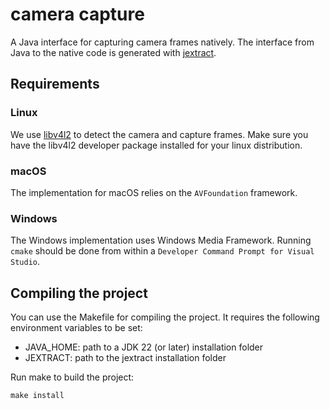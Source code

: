 # camera capture

A Java interface for capturing camera frames natively. The interface
from Java to the native code is generated with [jextract](https://github.com/openjdk/jextract).

## Requirements

### Linux

We use [libv4l2](https://www.kernel.org/doc/html/v4.8/media/uapi/v4l/v4l2.html) to detect
the camera and capture frames. Make sure you have the libv4l2 developer package installed
for your linux distribution.

### macOS

The implementation for macOS relies on the `AVFoundation` framework.

### Windows

The Windows implementation uses Windows Media Framework. Running `cmake`
should be done from within a `Developer Command Prompt for Visual Studio`.

## Compiling the project

You can use the Makefile for compiling the project. It requires the following
environment variables to be set:

  - JAVA_HOME: path to a JDK 22 (or later) installation folder
  - JEXTRACT: path to the jextract installation folder

Run make to build the project:

```
make install
```
